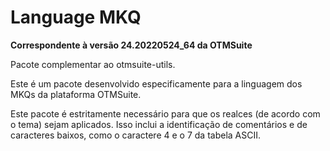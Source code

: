 # Language MKQ

**Correspondente à versão 24.20220524_64 da OTMSuite**

Pacote complementar ao otmsuite-utils.

Este é um pacote desenvolvido especificamente para a linguagem dos MKQs da plataforma OTMSuite.

Este pacote é estritamente necessário para que os realces (de acordo com o tema) sejam aplicados. Isso inclui a identificação de comentários e de caracteres baixos, como o caractere 4 e o 7 da tabela ASCII.
